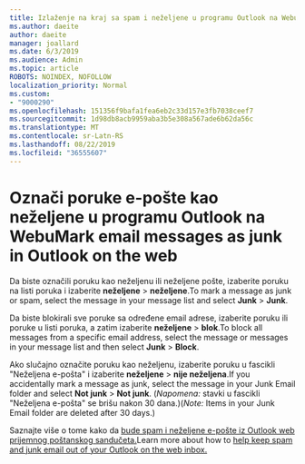```yaml
---
title: Izlaženje na kraj sa spam i neželjene u programu Outlook na Webu
ms.author: daeite
author: daeite
manager: joallard
ms.date: 6/3/2019
ms.audience: Admin
ms.topic: article
ROBOTS: NOINDEX, NOFOLLOW
localization_priority: Normal
ms.custom:
- "9000290"
ms.openlocfilehash: 151356f9bafa1fea6eb2c33d157e3fb7038ceef7
ms.sourcegitcommit: 1d98db8acb9959aba3b5e308a567ade6b62da56c
ms.translationtype: MT
ms.contentlocale: sr-Latn-RS
ms.lasthandoff: 08/22/2019
ms.locfileid: "36555607"
---
```

# <a name="mark-email-messages-as-junk-in-outlook-on-the-web"></a><span data-ttu-id="61546-102">Označi poruke e-pošte kao neželjene u programu Outlook na Webu</span><span class="sxs-lookup"><span data-stu-id="61546-102">Mark email messages as junk in Outlook on the web</span></span>

<span data-ttu-id="61546-103">Da biste označili poruku kao neželjenu ili neželjene pošte, izaberite poruku na listi poruka i izaberite **neželjene** > **neželjene**.</span><span class="sxs-lookup"><span data-stu-id="61546-103">To mark a message as junk or spam, select the message in your message list and select **Junk** > **Junk**.</span></span>

<span data-ttu-id="61546-104">Da biste blokirali sve poruke sa određene email adrese, izaberite poruku ili poruke u listi poruka, a zatim izaberite **neželjene** > **blok**.</span><span class="sxs-lookup"><span data-stu-id="61546-104">To block all messages from a specific email address, select the message or messages in your message list and then select **Junk** > **Block**.</span></span>

<span data-ttu-id="61546-105">Ako slučajno označite poruku kao neželjenu, izaberite poruku u fascikli "Neželjena e-pošta" i izaberite **neželjene** > **nije neželjena**.</span><span class="sxs-lookup"><span data-stu-id="61546-105">If you accidentally mark a message as junk, select the message in your Junk Email folder and select **Not junk** > **Not junk**.</span></span> <span data-ttu-id="61546-106">(*Napomena:* stavki u fascikli "Neželjena e-pošta" se brišu nakon 30 dana.)</span><span class="sxs-lookup"><span data-stu-id="61546-106">(*Note:* Items in your Junk Email folder are deleted after 30 days.)</span></span>

<span data-ttu-id="61546-107">Saznajte više o tome kako da [bude spam i neželjene e-pošte iz Outlook web prijemnog poštanskog sandučeta.](https://support.office.com/article/db786e79-54e2-40cc-904f-d89d57b7f41d)</span><span class="sxs-lookup"><span data-stu-id="61546-107">Learn more about how to [help keep spam and junk email out of your Outlook on the web inbox.](https://support.office.com/article/db786e79-54e2-40cc-904f-d89d57b7f41d)</span></span>
